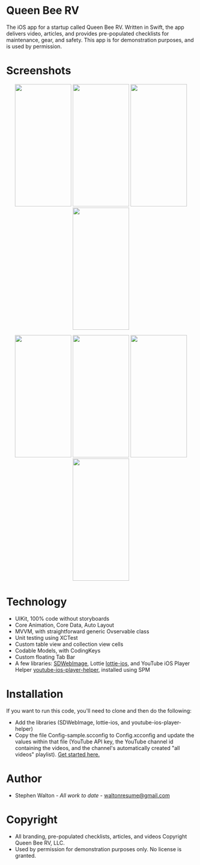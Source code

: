 # Queen Bee RV

The iOS app for a startup called Queen Bee RV.  Written in Swift, the app delivers video, articles, and provides pre-populated checklists for maintenance, gear, and safety.  This app is for demonstration purposes, and is used by permission.
###
# Screenshots
<p align="center">
<img src="https://github.com/stevethedeveloper/QueenBeeRV/assets/2591438/24a4b307-c536-4858-8c0a-8efecfd6be1d" width="150" height="325">
<img src="https://github.com/stevethedeveloper/QueenBeeRV/assets/2591438/a6da68e6-21df-4ee9-881d-a07efdaf0619" width="150" height="325">
<img src="https://github.com/stevethedeveloper/QueenBeeRV/assets/2591438/3ca2ab0b-e31e-4baf-beba-74e79a9479ad" width="150" height="325">
<img src="https://github.com/stevethedeveloper/QueenBeeRV/assets/2591438/93fbf412-b249-4298-9d04-6bf11c10c4c6" width="150" height="325">
</p>
<p align="center">
<img src="https://github.com/stevethedeveloper/QueenBeeRV/assets/2591438/d421762d-d23d-463a-98e1-8d71ef5a68cc" width="150" height="325">
<img src="https://github.com/stevethedeveloper/QueenBeeRV/assets/2591438/be173c41-de8c-46a6-95fd-72a827150777" width="150" height="325">
<img src="https://github.com/stevethedeveloper/QueenBeeRV/assets/2591438/b3e97ec3-6c6a-46da-b15f-5a13ae8a256e" width="150" height="325">
<img src="https://github.com/stevethedeveloper/QueenBeeRV/assets/2591438/418da0d0-8e5b-4aba-8ac4-d5059ca0cc5f" width="150" height="325">
</p>

# Technology
- UIKit, 100% code without storyboards
- Core Animation, Core Data, Auto Layout
- MVVM, with straightforward generic Ovservable class
- Unit testing using XCTest
- Custom table view and collection view cells
- Codable Models, with CodingKeys
- Custom floating Tab Bar
- A few libraries: [SDWebImage](), Lottie [lottie-ios](https://github.com/airbnb/lottie-ios), and YouTube iOS Player Helper [youtube-ios-player-helper](https://github.com/youtube/youtube-ios-player-helper), installed using SPM

# Installation
If you want to run this code, you'll need to clone and then do the following:
- Add the libraries (SDWebImage, lottie-ios, and youtube-ios-player-helper)
- Copy the file Config-sample.scconfig to Config.xcconfig and update the values within that file (YouTube API key, the YouTube channel id containing the videos, and the channel's automatically created "all videos" playlist). [Get started here.](https://developers.google.com/youtube/v3/getting-started)

# Author
- Stephen Walton - *All work to date* - [waltonresume@gmail.com](mailto:waltonresume@gmail.com)

# Copyright
- All branding, pre-populated checklists, articles, and videos Copyright Queen Bee RV, LLC.
- Used by permission for demonstration purposes only.  No license is granted.
